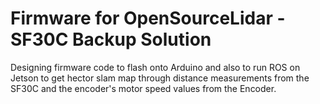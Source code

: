 # Firmware for OpenSourceLidar - SF30C Backup Solution
Designing firmware code to flash onto Arduino and also to run ROS on Jetson to get hector slam map
through distance measurements from the SF30C and the encoder's motor speed values from the Encoder.
